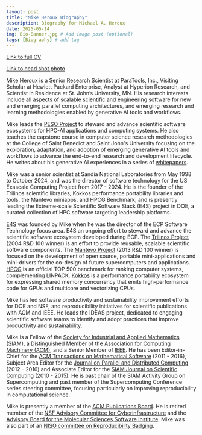 ```yaml
---
layout: post
title: "Mike Heroux Biography"
description: Biography for Michael A. Heroux
date: 2025-05-14
img: Bio-Banner.jpg # Add image post (optional)
tags: [Biography] # add tag
---
```


[Link to full CV](../files/cv)

[Link to head shot photo](../assets/img/MikeHeroux2023.jpg)

Mike Heroux is a Senior Research Scientist at ParaTools, Inc., Visiting Scholar at Hewlett Packard Enterprise, Analyst at Hyperion Research, and Scientist in Residence at St. John’s University, MN. His research interests include all aspects of scalable scientific and engineering software for new and emerging parallel computing architectures, and emerging research and learning methodologies enabled by generative AI tools and workflows. 

Mike leads the [PESO Project](https://pesoproject.org) to steward and advance scientific software ecosystems for HPC-AI applications and computing systems. He also teaches the capstone course in computer science research methodologies at the College of Saint Benedict and Saint John's University focusing on the exploration, adaptation, and adoption of emerging generative AI tools and workflows to advance the end-to-end research and development lifecycle.  He writes about his generative AI experiences in a series of [whitepapers](https://maherou.github.io/Teaching/AI-Assisted-Research/).

Mike was a senior scientist at Sandia National Laboratories from May 1998 to October 2024, and was the director of software technology for the US Exascale Computing Project from 2017 - 2024. He is the founder of the Trilinos scientific libraries, Kokkos performance portability libraries and tools, the Mantevo miniapps, and HPCG Benchmark, and is presently leading the Extreme-scale Scientific Software Stack (E4S) project in DOE, a curated collection of HPC software targeting leadership platforms.

[E4S](https://e4s.io) was founded by Mike when he was the director of the ECP Software Technology focus area. E4S an ongoing effort to steward and advance the scientific software ecosystem developed during ECP. The [Trilinos Project](https://trilinos.github.io) (2004 R&D 100 winner) is an effort to provide reusable, scalable scientific software components. The [Mantevo Project](https://mantevo.github.io) (2013 R&D 100 winner) is focused on the development of open source, portable mini-applications and mini-drivers for the co-design of future supercomputers and applications. [HPCG](https://hpcg-benchmark.org) is an official TOP 500 benchmark for ranking computer systems, complementing LINPACK. [Kokkos](https://kokkos.org) is a performance portability ecosystem for expressing shared memory concurrency that emits high-performance code for GPUs and multicore and vectorizing CPUs.

Mike has led software productivity and sustainability improvement efforts for DOE and NSF, and reproducibility initiatives for scientific publications with ACM and IEEE. He leads the IDEAS project, dedicated to engaging scientific software teams to identify and adopt practices that improve productivity and sustainability.

Mike is a Fellow of the [Society for Industrial and Applied Mathematics (SIAM)](https://www.siam.org), a Distinguished Member of the [Association for Computing Machinery (ACM)](https://www.acm.org), and a Senior Member of [IEEE](https://www.ieee.org). He has been Editor-in-Chief for the [ACM Transactions on Mathematical Software](https://dl.acm.org/journal/toms) (2011 - 2016), Subject Area Editor for the [Journal on Parallel and Distributed Computing](https://www.journals.elsevier.com/journal-of-parallel-and-distributed-computing) (2012 - 2016) and Associate Editor for the [SIAM Journal on Scientific Computing](https://www.siam.org/publications/journals/siam-journal-on-scientific-computing-sisc) (2010 - 2015).  He is past chair of the SIAM Activity Group on Supercomputing and past member of the Supercomputing Conference series steering committee, focusing particularly on improving reproducibility in computational science.  

Mike is presently a member of the [ACM Publications Board](https://www.acm.org/publications/publications-board-committees). He is retired member of the [NSF Advisory Committee for Cyberinfrastructure](https://www.nsf.gov/cise/oac) and the [Advisory Board for the Molecular Sciences Software Institute](https://molssi.org).  Mike was also part of an [NISO committee on Reproducibility Badging](https://www.niso.org/niso-io/2019/01/new-niso-project-badging-scheme-reproducibility-computational-and-computing).
